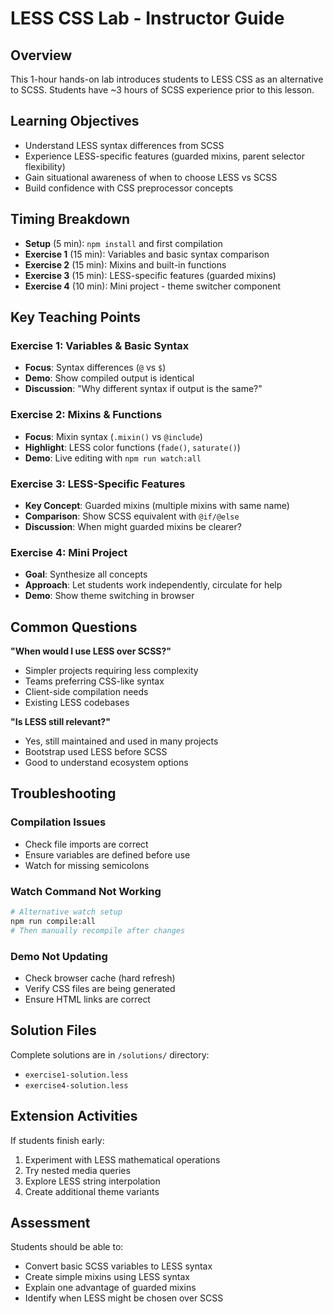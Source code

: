 # LESS CSS Lab - Instructor Guide

## Overview
This 1-hour hands-on lab introduces students to LESS CSS as an alternative to SCSS. Students have ~3 hours of SCSS experience prior to this lesson.

## Learning Objectives
- Understand LESS syntax differences from SCSS
- Experience LESS-specific features (guarded mixins, parent selector flexibility)
- Gain situational awareness of when to choose LESS vs SCSS
- Build confidence with CSS preprocessor concepts

## Timing Breakdown
- **Setup** (5 min): `npm install` and first compilation
- **Exercise 1** (15 min): Variables and basic syntax comparison
- **Exercise 2** (15 min): Mixins and built-in functions
- **Exercise 3** (15 min): LESS-specific features (guarded mixins)
- **Exercise 4** (10 min): Mini project - theme switcher component

## Key Teaching Points

### Exercise 1: Variables & Basic Syntax
- **Focus**: Syntax differences (`@` vs `$`)
- **Demo**: Show compiled output is identical
- **Discussion**: "Why different syntax if output is the same?"

### Exercise 2: Mixins & Functions
- **Focus**: Mixin syntax (`.mixin()` vs `@include`)
- **Highlight**: LESS color functions (`fade()`, `saturate()`)
- **Demo**: Live editing with `npm run watch:all`

### Exercise 3: LESS-Specific Features
- **Key Concept**: Guarded mixins (multiple mixins with same name)
- **Comparison**: Show SCSS equivalent with `@if/@else`
- **Discussion**: When might guarded mixins be clearer?

### Exercise 4: Mini Project
- **Goal**: Synthesize all concepts
- **Approach**: Let students work independently, circulate for help
- **Demo**: Show theme switching in browser

## Common Questions

**"When would I use LESS over SCSS?"**  
- Simpler projects requiring less complexity
- Teams preferring CSS-like syntax
- Client-side compilation needs
- Existing LESS codebases

**"Is LESS still relevant?"**  
- Yes, still maintained and used in many projects
- Bootstrap used LESS before SCSS
- Good to understand ecosystem options

## Troubleshooting

### Compilation Issues
- Check file imports are correct
- Ensure variables are defined before use
- Watch for missing semicolons

### Watch Command Not Working
```bash
# Alternative watch setup
npm run compile:all
# Then manually recompile after changes
```

### Demo Not Updating
- Check browser cache (hard refresh)
- Verify CSS files are being generated
- Ensure HTML links are correct

## Solution Files
Complete solutions are in `/solutions/` directory:
- `exercise1-solution.less`
- `exercise4-solution.less`

## Extension Activities
If students finish early:
1. Experiment with LESS mathematical operations
2. Try nested media queries
3. Explore LESS string interpolation
4. Create additional theme variants

## Assessment
Students should be able to:
- Convert basic SCSS variables to LESS syntax
- Create simple mixins using LESS syntax
- Explain one advantage of guarded mixins
- Identify when LESS might be chosen over SCSS